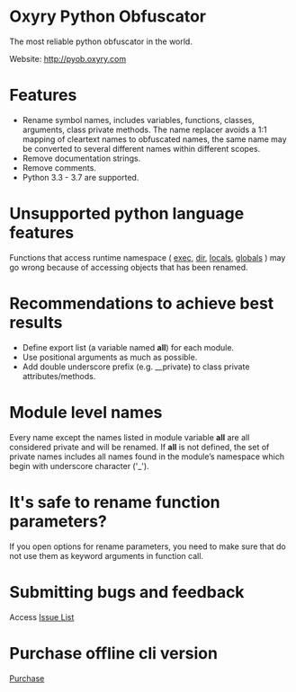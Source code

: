 # Oxyry Python Obfuscator

The most reliable python obfuscator in the world.

Website: <http://pyob.oxyry.com>

# Features

- Rename symbol names, includes variables, functions, classes, arguments,
  class private methods. The name replacer avoids a 1:1 mapping of cleartext names
  to obfuscated names, the same name may be converted to several different names
  within different scopes. 
- Remove documentation strings.
- Remove comments.
- Python 3.3 - 3.7 are supported.

# Unsupported python language features

Functions that access runtime namespace ( [exec](https://docs.python.org/3/library/functions.html#exec), [dir](https://docs.python.org/3/library/functions.html#dir), [locals](https://docs.python.org/3/library/functions.html#locals), [globals](https://docs.python.org/3/library/functions.html#globals) ) may go wrong because of accessing objects that has been renamed. 

# Recommendations to achieve best results

- Define export list (a variable named __all__) for each module.
- Use positional arguments as much as possible.
- Add double underscore prefix (e.g. __private) to class private attributes/methods.

# Module level names

Every name except the names listed in module variable __all__ are all considered private and will be renamed. If __all__ is not defined, the set of private names includes all names found in the module’s namespace which begin with underscore character ('_'). 

# It's safe to rename function parameters?

If you open options for rename parameters, you need to make sure that do not use them as keyword arguments in function call.

# Submitting bugs and feedback

Access [Issue List](https://github.com/weijarz/oxyry-python-obfuscator/issues)

# Purchase offline cli version

[Purchase](https://pyob.oxyry.com/download)

